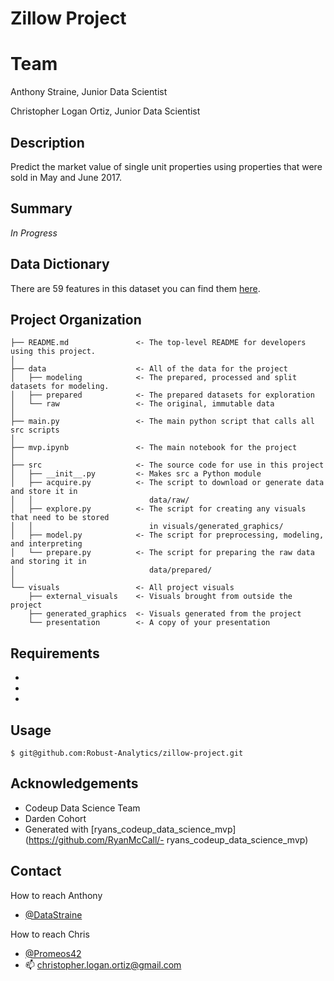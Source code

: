 # Zillow Project

# Team
Anthony Straine,
Junior Data Scientist

Christopher Logan Ortiz,
Junior Data Scientist

## Description
Predict the market value of single unit properties using properties that were sold in May and June 2017.

## Summary
_In Progress_

## Data Dictionary
There are 59 features in this dataset you can find them [here](https://github.com/Robust-Analytics/zillow-project/blob/main/data-dictionary.md).


## Project Organization
```
├── README.md               <- The top-level README for developers using this project.
│
├── data                    <- All of the data for the project
│   ├── modeling            <- The prepared, processed and split datasets for modeling.
│   ├── prepared            <- The prepared datasets for exploration
│   └── raw                 <- The original, immutable data
│
├── main.py                 <- The main python script that calls all src scripts
│
├── mvp.ipynb               <- The main notebook for the project
│
├── src                     <- The source code for use in this project
│   ├── __init__.py         <- Makes src a Python module
│   ├── acquire.py          <- The script to download or generate data and store it in
│   │                          data/raw/
│   ├── explore.py          <- The script for creating any visuals that need to be stored
│   │                          in visuals/generated_graphics/
│   ├── model.py            <- The script for preprocessing, modeling, and interpreting
│   └── prepare.py          <- The script for preparing the raw data and storing it in
│                              data/prepared/
│
└── visuals                 <- All project visuals
    ├── external_visuals    <- Visuals brought from outside the project
    ├── generated_graphics  <- Visuals generated from the project
    └── presentation        <- A copy of your presentation
```

## Requirements
-
-
-

## Usage
```
$ git@github.com:Robust-Analytics/zillow-project.git
```

## Acknowledgements
- Codeup Data Science Team
- Darden Cohort
- Generated with [ryans_codeup_data_science_mvp](https://github.com/RyanMcCall/- ryans_codeup_data_science_mvp)

## Contact
How to reach Anthony
- [@DataStraine](https://twitter.com/datastraine)

How to reach Chris
- [@Promeos42](https://twitter.com/Promeos42)
- 📫 christopher.logan.ortiz@gmail.com